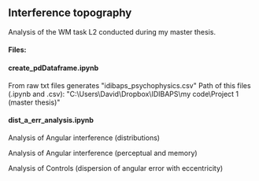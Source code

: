 ## Interference topography

Analysis of the WM task L2 conducted during my master thesis.

#### Files:

#### create_pdDataframe.ipynb
From raw txt files generates "idibaps_psychophysics.csv"
Path of this files (.ipynb and .csv):
"C:\Users\David\Dropbox\IDIBAPS\my code\Project 1 (master thesis)"


#### dist_a_err_analysis.ipynb

Analysis of Angular interference (distributions)

Analysis of Angular interference (perceptual and memory)

Analysis of Controls (dispersion of angular error with eccentricity)



